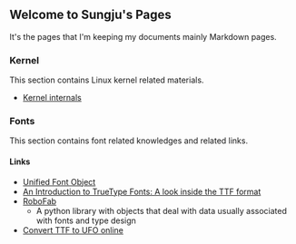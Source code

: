 ## Welcome to Sungju's Pages

It's the pages that I'm keeping my documents mainly Markdown pages.

### Kernel

This section contains Linux kernel related materials.

- [Kernel internals](https://sungju.github.io/kernel/internals/index)


### Fonts

This section contains font related knowledges and related links.

#### Links

- [Unified Font Object](http://unifiedfontobject.org)
- [An Introduction to TrueType Fonts: A look inside the TTF format](http://scripts.sil.org/cms/scripts/page.php?site_id=nrsi&id=iws-chapter08)
- [RoboFab](https://github.com/robofab-developers/robofab)
  - A python library with objects that deal with data usually associated with fonts and type design
- [Convert TTF to UFO online](https://convertio.co/ttf-ufo/)
